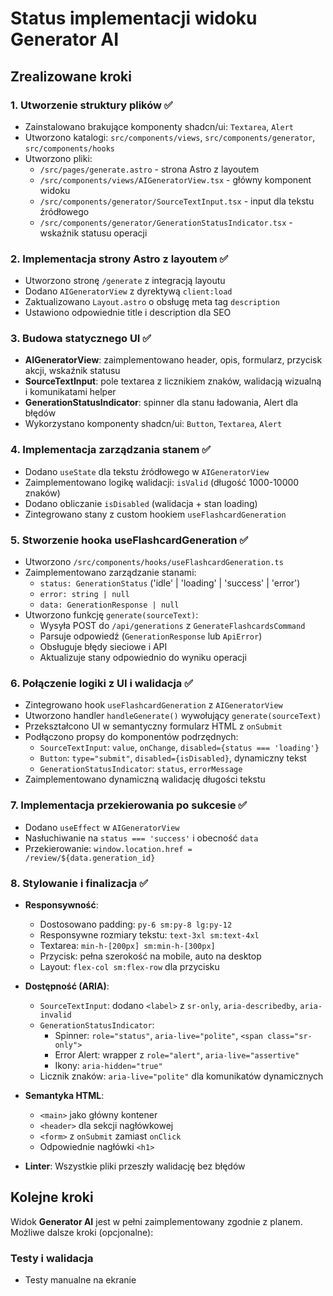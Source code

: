 # Status implementacji widoku Generator AI

## Zrealizowane kroki

### 1. Utworzenie struktury plików ✅
- Zainstalowano brakujące komponenty shadcn/ui: `Textarea`, `Alert`
- Utworzono katalogi: `src/components/views`, `src/components/generator`, `src/components/hooks`
- Utworzono pliki:
  - `/src/pages/generate.astro` - strona Astro z layoutem
  - `/src/components/views/AIGeneratorView.tsx` - główny komponent widoku
  - `/src/components/generator/SourceTextInput.tsx` - input dla tekstu źródłowego
  - `/src/components/generator/GenerationStatusIndicator.tsx` - wskaźnik statusu operacji

### 2. Implementacja strony Astro z layoutem ✅
- Utworzono stronę `/generate` z integracją layoutu
- Dodano `AIGeneratorView` z dyrektywą `client:load`
- Zaktualizowano `Layout.astro` o obsługę meta tag `description`
- Ustawiono odpowiednie title i description dla SEO

### 3. Budowa statycznego UI ✅
- **AIGeneratorView**: zaimplementowano header, opis, formularz, przycisk akcji, wskaźnik statusu
- **SourceTextInput**: pole textarea z licznikiem znaków, walidacją wizualną i komunikatami helper
- **GenerationStatusIndicator**: spinner dla stanu ładowania, Alert dla błędów
- Wykorzystano komponenty shadcn/ui: `Button`, `Textarea`, `Alert`

### 4. Implementacja zarządzania stanem ✅
- Dodano `useState` dla tekstu źródłowego w `AIGeneratorView`
- Zaimplementowano logikę walidacji: `isValid` (długość 1000-10000 znaków)
- Dodano obliczanie `isDisabled` (walidacja + stan loading)
- Zintegrowano stany z custom hookiem `useFlashcardGeneration`

### 5. Stworzenie hooka useFlashcardGeneration ✅
- Utworzono `/src/components/hooks/useFlashcardGeneration.ts`
- Zaimplementowano zarządzanie stanami:
  - `status: GenerationStatus` ('idle' | 'loading' | 'success' | 'error')
  - `error: string | null`
  - `data: GenerationResponse | null`
- Utworzono funkcję `generate(sourceText)`:
  - Wysyła POST do `/api/generations` z `GenerateFlashcardsCommand`
  - Parsuje odpowiedź (`GenerationResponse` lub `ApiError`)
  - Obsługuje błędy sieciowe i API
  - Aktualizuje stany odpowiednio do wyniku operacji

### 6. Połączenie logiki z UI i walidacja ✅
- Zintegrowano hook `useFlashcardGeneration` z `AIGeneratorView`
- Utworzono handler `handleGenerate()` wywołujący `generate(sourceText)`
- Przekształcono UI w semantyczny formularz HTML z `onSubmit`
- Podłączono propsy do komponentów podrzędnych:
  - `SourceTextInput`: `value`, `onChange`, `disabled={status === 'loading'}`
  - `Button`: `type="submit"`, `disabled={isDisabled}`, dynamiczny tekst
  - `GenerationStatusIndicator`: `status`, `errorMessage`
- Zaimplementowano dynamiczną walidację długości tekstu

### 7. Implementacja przekierowania po sukcesie ✅
- Dodano `useEffect` w `AIGeneratorView`
- Nasłuchiwanie na `status === 'success'` i obecność `data`
- Przekierowanie: `window.location.href = /review/${data.generation_id}`

### 8. Stylowanie i finalizacja ✅
- **Responsywność**:
  - Dostosowano padding: `py-6 sm:py-8 lg:py-12`
  - Responsywne rozmiary tekstu: `text-3xl sm:text-4xl`
  - Textarea: `min-h-[200px] sm:min-h-[300px]`
  - Przycisk: pełna szerokość na mobile, auto na desktop
  - Layout: `flex-col sm:flex-row` dla przycisku

- **Dostępność (ARIA)**:
  - `SourceTextInput`: dodano `<label>` z `sr-only`, `aria-describedby`, `aria-invalid`
  - `GenerationStatusIndicator`: 
    - Spinner: `role="status"`, `aria-live="polite"`, `<span class="sr-only">`
    - Error Alert: wrapper z `role="alert"`, `aria-live="assertive"`
    - Ikony: `aria-hidden="true"`
  - Licznik znaków: `aria-live="polite"` dla komunikatów dynamicznych

- **Semantyka HTML**:
  - `<main>` jako główny kontener
  - `<header>` dla sekcji nagłówkowej
  - `<form>` z `onSubmit` zamiast `onClick`
  - Odpowiednie nagłówki `<h1>`

- **Linter**: Wszystkie pliki przeszły walidację bez błędów

## Kolejne kroki

Widok **Generator AI** jest w pełni zaimplementowany zgodnie z planem. Możliwe dalsze kroki (opcjonalne):

### Testy i walidacja
- Testy manualne na ekranie
